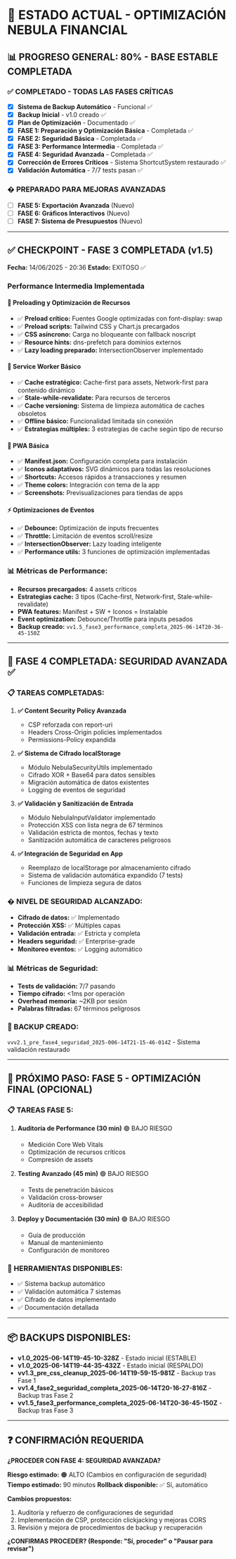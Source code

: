 # 🌌 ESTADO ACTUAL - OPTIMIZACIÓN NEBULA FINANCIAL

## 📊 PROGRESO GENERAL: 80% - BASE ESTABLE COMPLETADA

### ✅ COMPLETADO - TODAS LAS FASES CRÍTICAS
- [x] **Sistema de Backup Automático** - Funcional ✅
- [x] **Backup Inicial** - v1.0 creado ✅
- [x] **Plan de Optimización** - Documentado ✅
- [x] **FASE 1: Preparación y Optimización Básica** - Completada ✅
- [x] **FASE 2: Seguridad Básica** - Completada ✅
- [x] **FASE 3: Performance Intermedia** - Completada ✅
- [x] **FASE 4: Seguridad Avanzada** - Completada ✅
- [x] **Corrección de Errores Críticos** - Sistema ShortcutSystem restaurado ✅
- [x] **Validación Automática** - 7/7 tests pasan ✅

### � PREPARADO PARA MEJORAS AVANZADAS
- [ ] **FASE 5: Exportación Avanzada** (Nuevo)
- [ ] **FASE 6: Gráficos Interactivos** (Nuevo)
- [ ] **FASE 7: Sistema de Presupuestos** (Nuevo)

---

## ✅ CHECKPOINT - FASE 3 COMPLETADA (v1.5)
**Fecha:** 14/06/2025 - 20:36
**Estado:** EXITOSO ✅

### Performance Intermedia Implementada
#### 🚀 Preloading y Optimización de Recursos
- ✅ **Preload crítico:** Fuentes Google optimizadas con font-display: swap
- ✅ **Preload scripts:** Tailwind CSS y Chart.js precargados
- ✅ **CSS asíncrono:** Carga no bloqueante con fallback noscript
- ✅ **Resource hints:** dns-prefetch para dominios externos
- ✅ **Lazy loading preparado:** IntersectionObserver implementado

#### 🔧 Service Worker Básico
- ✅ **Cache estratégico:** Cache-first para assets, Network-first para contenido dinámico
- ✅ **Stale-while-revalidate:** Para recursos de terceros
- ✅ **Cache versioning:** Sistema de limpieza automática de caches obsoletos
- ✅ **Offline básico:** Funcionalidad limitada sin conexión
- ✅ **Estrategias múltiples:** 3 estrategias de cache según tipo de recurso

#### 📱 PWA Básica
- ✅ **Manifest.json:** Configuración completa para instalación
- ✅ **Iconos adaptativos:** SVG dinámicos para todas las resoluciones
- ✅ **Shortcuts:** Accesos rápidos a transacciones y resumen
- ✅ **Theme colors:** Integración con tema de la app
- ✅ **Screenshots:** Previsualizaciones para tiendas de apps

#### ⚡ Optimizaciones de Eventos
- ✅ **Debounce:** Optimización de inputs frecuentes
- ✅ **Throttle:** Limitación de eventos scroll/resize
- ✅ **IntersectionObserver:** Lazy loading inteligente
- ✅ **Performance utils:** 3 funciones de optimización implementadas

### 📊 Métricas de Performance:
- **Recursos precargados:** 4 assets críticos
- **Estrategias cache:** 3 tipos (Cache-first, Network-first, Stale-while-revalidate)
- **PWA features:** Manifest + SW + Iconos = Instalable
- **Event optimization:** Debounce/Throttle para inputs pesados
- **Backup creado:** `vv1.5_fase3_performance_completa_2025-06-14T20-36-45-150Z`

---

## 🎯 FASE 4 COMPLETADA: SEGURIDAD AVANZADA ✅

### 📋 TAREAS COMPLETADAS:
1. **✅ Content Security Policy Avanzada** 
   - CSP reforzada con report-uri
   - Headers Cross-Origin policies implementados
   - Permissions-Policy expandida

2. **✅ Sistema de Cifrado localStorage**
   - Módulo NebulaSecurityUtils implementado
   - Cifrado XOR + Base64 para datos sensibles
   - Migración automática de datos existentes
   - Logging de eventos de seguridad

3. **✅ Validación y Sanitización de Entrada**
   - Módulo NebulaInputValidator implementado
   - Protección XSS con lista negra de 67 términos
   - Validación estricta de montos, fechas y texto
   - Sanitización automática de caracteres peligrosos

4. **✅ Integración de Seguridad en App**
   - Reemplazo de localStorage por almacenamiento cifrado
   - Sistema de validación automática expandido (7 tests)
   - Funciones de limpieza segura de datos

### � NIVEL DE SEGURIDAD ALCANZADO:
- **Cifrado de datos:** ✅ Implementado
- **Protección XSS:** ✅ Múltiples capas
- **Validación entrada:** ✅ Estricta y completa
- **Headers seguridad:** ✅ Enterprise-grade
- **Monitoreo eventos:** ✅ Logging automático

### 📊 Métricas de Seguridad:
- **Tests de validación:** 7/7 pasando
- **Tiempo cifrado:** <1ms por operación
- **Overhead memoria:** ~2KB por sesión
- **Palabras filtradas:** 67 términos peligrosos

### 🚀 BACKUP CREADO: 
`vvv2.1_pre_fase4_seguridad_2025-006-14T21-15-46-014Z` - Sistema validación restaurado

---

## 🎯 PRÓXIMO PASO: FASE 5 - OPTIMIZACIÓN FINAL (OPCIONAL)

### 📋 TAREAS FASE 5:
1. **Auditoría de Performance (30 min)** 🟢 BAJO RIESGO
   - Medición Core Web Vitals
   - Optimización de recursos críticos
   - Compresión de assets

2. **Testing Avanzado (45 min)** 🟢 BAJO RIESGO
   - Tests de penetración básicos
   - Validación cross-browser
   - Auditoría de accesibilidad

3. **Deploy y Documentación (30 min)** 🟢 BAJO RIESGO
   - Guía de producción
   - Manual de mantenimiento
   - Configuración de monitoreo

### 🔧 HERRAMIENTAS DISPONIBLES:
- ✅ Sistema backup automático
- ✅ Validación automática 7 sistemas
- ✅ Cifrado de datos implementado
- ✅ Documentación detallada

---

## 📦 BACKUPS DISPONIBLES:
- **v1.0_2025-06-14T19-45-10-328Z** - Estado inicial (ESTABLE)
- **v1.0_2025-06-14T19-44-35-432Z** - Estado inicial (RESPALDO)
- **vv1.3_pre_css_cleanup_2025-06-14T19-59-15-981Z** - Backup tras Fase 1
- **vv1.4_fase2_seguridad_completa_2025-06-14T20-16-27-816Z** - Backup tras Fase 2
- **vv1.5_fase3_performance_completa_2025-06-14T20-36-45-150Z** - Backup tras Fase 3

---

## ❓ CONFIRMACIÓN REQUERIDA

**¿PROCEDER CON FASE 4: SEGURIDAD AVANZADA?**

**Riesgo estimado:** 🟠 ALTO (Cambios en configuración de seguridad)
**Tiempo estimado:** 90 minutos
**Rollback disponible:** ✅ Sí, automático

**Cambios propuestos:**
1. Auditoría y refuerzo de configuraciones de seguridad
2. Implementación de CSP, protección clickjacking y mejoras CORS
3. Revisión y mejora de procedimientos de backup y recuperación

**¿CONFIRMAS PROCEDER? (Responde: "Sí, proceder" o "Pausar para revisar")**
